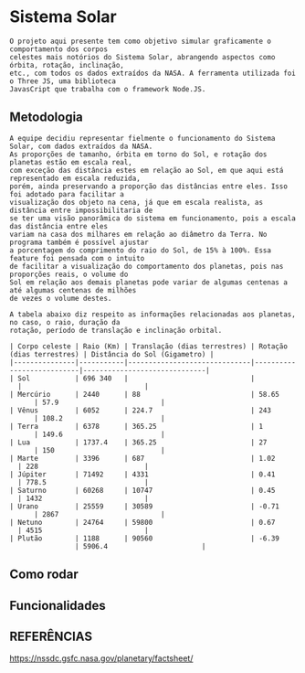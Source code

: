# Sistema Solar
	O projeto aqui presente tem como objetivo simular graficamente o comportamento dos corpos
	celestes mais notórios do Sistema Solar, abrangendo aspectos como órbita, rotação, inclinação,
	etc., com todos os dados extraídos da NASA. A ferramenta utilizada foi o Three JS, uma biblioteca
	JavasCript que trabalha com o framework Node.JS.
	
## Metodologia
	A equipe decidiu representar fielmente o funcionamento do Sistema Solar, com dados extraídos da NASA.
	As proporções de tamanho, órbita em torno do Sol, e rotação dos planetas estão em escala real,
	com exceção das distância estes em relação ao Sol, em que aqui está representado em escala reduzida,
	porém, ainda preservando a proporção das distâncias entre eles. Isso foi adotado para facilitar a
	visualização dos objeto na cena, já que em escala realista, as distância entre impossibilitaria de
	se ter uma visão panorâmica do sistema em funcionamento, pois a escala das distância entre eles
	variam na casa dos milhares em relação ao diâmetro da Terra. No programa também é possível ajustar
	a porcentagem do comprimento do raio do Sol, de 15% à 100%. Essa feature foi pensada com o intuito
	de facilitar a visualização do comportamento dos planetas, pois nas proporções reais, o volume do
	Sol em relação aos demais planetas pode variar de algumas centenas a até algumas centenas de milhões
	de vezes o volume destes.
	
	A tabela abaixo diz respeito as informações relacionadas aos planetas, no caso, o raio, duração da
	rotação, período de translação e inclinação orbital.
	
	| Corpo celeste | Raio (Km) | Translação (dias terrestres) | Rotação (dias terrestres) | Distância do Sol (Gigametro) |
	|---------------|-----------|------------------------------|---------------------------|------------------------------|
	| Sol			| 696 340	|							   |						   | 					          |
	| Mercúrio		| 2440		| 88						   | 58.65			 	   	   | 57.9                         |
	| Vênus			| 6052		| 224.7						   | 243				       | 108.2                        |
	| Terra			| 6378		| 365.25					   | 1					   	   | 149.6                        |
	| Lua			| 1737.4	| 365.25					   | 27					   	   | 150                          |
	| Marte			| 3396		| 687						   | 1.02					   | 228                          |
	| Júpiter		| 71492		| 4331						   | 0.41					   | 778.5                        |
	| Saturno		| 60268		| 10747						   | 0.45					   | 1432                         |
	| Urano			| 25559		| 30589						   | -0.71				   	   | 2867                         |
	| Netuno		| 24764		| 59800						   | 0.67					   | 4515                         |
	| Plutão		| 1188		| 90560						   | -6.39                     | 5906.4                       |

## Como rodar

## Funcionalidades

## REFERÊNCIAS
https://nssdc.gsfc.nasa.gov/planetary/factsheet/